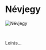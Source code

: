 <!-- ======================================================================
--- Search engine
title:          Névjegy
keywords:       névjegy
description:    A honlap névjegye.
--- Menu system
order:          100
text:           Névjegy
hidden:         false
umbel:          false
--- Page properties
id:             /about
document:       
layout:         
---$-left:         
searchable:     true
======================================================================= -->

# Névjegy

<div class="text-center">
  <img src="/images/theatre-masks.png" title="Névjegy">
</div>

<p>&nbsp;</p>

Leírás...
